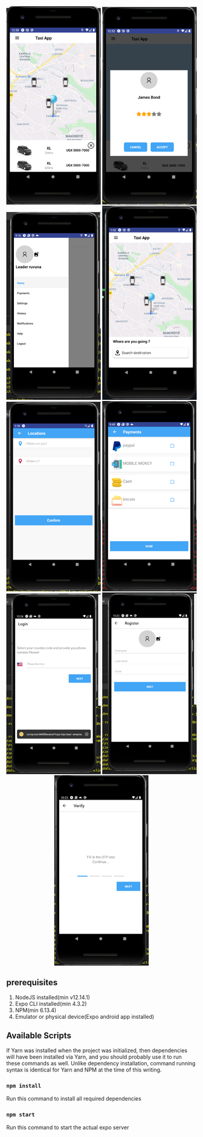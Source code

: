 <div align="center">
    <img src="/screenshots-current/home.PNG" width="250px"/> 
    <img src="/screenshots-current/accept.PNG" width="250px"/> 
    <img src="/screenshots-current/drawer.PNG" width="250px"/> 
    <img src="/screenshots-current/home2.PNG" width="250px"/> 
    <img src="/screenshots-current/location.PNG" width="250px"/> 
    <img src="/screenshots-current/payments.PNG" width="250px"/> 
    <img src="/screenshots-current/login.PNG" width="250px"/>
    <img src="/screenshots-current/register.PNG" width="250px"/>
    <img src="/screenshots-current/verify.PNG" width="250px"/>
</div>



## prerequisites

1. NodeJS installed(min v12.14.1)
2. Expo CLI installed(min 4.3.2)
3. NPM(min 6.13.4)
4. Emulator or physical device(Expo android app installed)
## Available Scripts

If Yarn was installed when the project was initialized, then dependencies will have been installed via Yarn, and you should probably use it to run these commands as well. Unlike dependency installation, command running syntax is identical for Yarn and NPM at the time of this writing.

### `npm install`
Run this command to install all required dependencies
### `npm start`
Run this command to start the actual expo server

